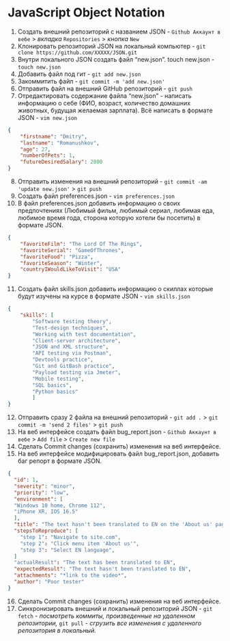 # JavaScript Object Notation

 1. Создать внешний репозиторий c названием JSON - `Github Аккаунт в вебе` > _вкладка_ `Repositories` > _кнопка_ `New`
 2. Клонировать репозиторий JSON на локальный компьютер - `git clone https://github.com/XXXXX/JSON.git`
 3. Внутри локального JSON создать файл “new.json”. touch new.json - `touch new.json`
 4. Добавить файл под гит - `git add new.json`
 5. Закоммитить файл - `git commit -m 'add new.json'`
 6. Отправить файл на внешний GitHub репозиторий - `git push`
 7. Отредактировать содержание файла “new.json” - написать информацию о себе (ФИО, возраст, количество домашних животных, будущая желаемая зарплата). Всё написать в формате JSON - `vim new.json`
```JSON
{
	"firstname": "Dmitry",
	"lastname": "Romanushkov",
	"age": 27,
	"numberOfPets": 1,
	"futureDesiredSalary": 2000
}
```
 8. Отправить изменения на внешний репозиторий - `git commit -am 'update new.json'` > `git push`
 9. Создать файл preferences.json - `vim preferences.json`
 10. В файл preferences.json добавить информацию о своих предпочтениях (Любимый фильм, любимый сериал, любимая еда, любимое время года, сторона которую хотели бы посетить) в формате JSON.
```JSON
{
	"favoriteFilm": "The Lord Of The Rings",
	"favoriteSerial": "GameOfThrones",
	"favoriteFood": "Pizza",
	"favoriteSeason": "Winter",
	"countryIWouldLikeToVisit": "USA"
}
```
 11. Создать файл skills.json добавить информацию о скиллах которые будут изучены на курсе в формате JSON - `vim skills.json`
```JSON
{
	"skills": [
		"Software testing theory",
		"Test-design techniques",
		"Working with test documentation",
		"Client-server architecture",
		"JSON and XML structure",
		"API testing via Postman",
		"Devtools practice",
		"Git and GitBash practice",
		"Payload testing via Jmeter",
		"Mobile testing",
		"SQL basics",
		"Python basics"
		]
}
```
 12. Отправить сразу 2 файла на внешний репозиторий - `git add .` > `git commit -m 'send 2 files'` > `git push`
 13. На веб интерфейсе создать файл bug_report.json - `Github Аккаунт в вебе` > `Add file` > `Create new file`
 14. Сделать Commit changes (сохранить) изменения на веб интерфейсе.
 15. На веб интерфейсе модифицировать файл bug_report.json, добавить баг репорт в формате JSON.
```JSON
{
  "id": 1,
  "severity": "minor",
  "priority": "low",
  "environment": [
  "Windows 10 home, Chrome 112",
  "iPhone XR, IOS 16.5"
  ],
  "title": "The text hasn't been translated to EN on the 'About us' page",
  "stepsToReproduce": [
    "step 1": "Navigate to site.com",
    "step 2": "Click menu item 'About us'",
    "step 3": "Select EN language",
  ]
  "actualResult": "The text has been translated to EN",
  "expectedResult": "The text hasn't been translated to EN",
  "attachments": "*link to the video*",
  "author": "Poor tester"
}
```
 16. Сделать Commit changes (сохранить) изменения на веб интерфейсе.
 17. Синхронизировать внешний и локальный репозиторий JSON - `git fetch` - _посмотреть коммиты, произведенные на удаленном репозитории,_ `git pull` - _сгрузить все изменения с удаленного репозитория в локальный._
